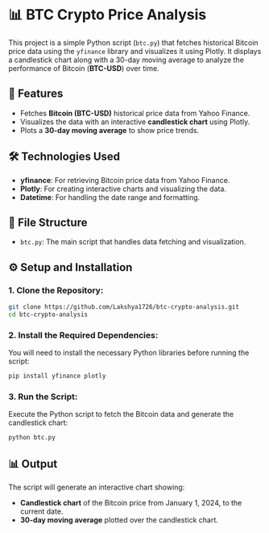 # **📊 BTC Crypto Price Analysis**

This project is a simple Python script (`btc.py`) that fetches historical Bitcoin price data using the `yfinance` library and visualizes it using Plotly. It displays a candlestick chart along with a 30-day moving average to analyze the performance of Bitcoin (**BTC-USD**) over time.

## **🚀 Features**
- Fetches **Bitcoin (BTC-USD)** historical price data from Yahoo Finance.
- Visualizes the data with an interactive **candlestick chart** using Plotly.
- Plots a **30-day moving average** to show price trends.

## **🛠️ Technologies Used**
- **yfinance**: For retrieving Bitcoin price data from Yahoo Finance.
- **Plotly**: For creating interactive charts and visualizing the data.
- **Datetime**: For handling the date range and formatting.

## **📂 File Structure**
- `btc.py`: The main script that handles data fetching and visualization.

## **⚙️ Setup and Installation**

### **1. Clone the Repository:**
```bash
git clone https://github.com/Lakshya1726/btc-crypto-analysis.git
cd btc-crypto-analysis
```
### **2. Install the Required Dependencies:**
You will need to install the necessary Python libraries before running the script:

```bash
pip install yfinance plotly
```
### **3. Run the Script:**
Execute the Python script to fetch the Bitcoin data and generate the candlestick chart:

```bash
python btc.py
```
## **📊 Output**
The script will generate an interactive chart showing:

- **Candlestick chart** of the Bitcoin price from January 1, 2024, to the current date.
- **30-day moving average** plotted over the candlestick chart.

